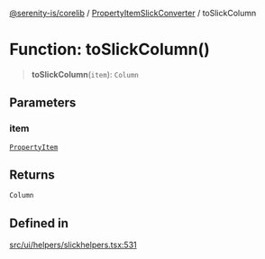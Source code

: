 [@serenity-is/corelib](../../../README.md) / [PropertyItemSlickConverter](../README.md) / toSlickColumn

# Function: toSlickColumn()

> **toSlickColumn**(`item`): `Column`

## Parameters

### item

[`PropertyItem`](../../../interfaces/PropertyItem.md)

## Returns

`Column`

## Defined in

[src/ui/helpers/slickhelpers.tsx:531](https://github.com/serenity-is/serenity/blob/master/packages/corelib/src/ui/helpers/slickhelpers.tsx#L531)
